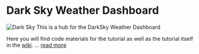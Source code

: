 # Dark Sky Weather Dashboard
![Dark Sky](https://github.com/InitialState/darksky/wiki/img/darksky_intro.jpg)
This is a hub for the DarkSky Weather  Dashboard

Here you will find code materials for the tutorial as well as the tutorial itself in the [wiki](https://github.com/darksky/wunderground-sensehat/wiki).
 ... [read more](https://github.com/InitialState/darksky/wiki)

